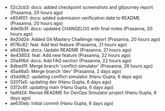 - 52c2cb3: docs: added checkpoint screenshots and gitjourney report (Prasanna, 20 hours ago)
- e654f01: docs: added submission verification date to README (Prasanna, 20 hours ago)
- 4de0b3f: docs: updated CHANGELOG with final notes (Prasanna, 20 hours ago)
- 8e20d2e: Added Git Mastery Challenge report (Prasanna, 20 hours ago)
- 8f76c82: feat: Add test feature (Prasanna, 21 hours ago)
- a6d26ba: docs: Update README (Prasanna, 21 hours ago)
- 4e43803: feat: Add new feature (Prasanna, 22 hours ago)
- 20a4f6d: docs: Add FAQ section (Prasanna, 22 hours ago)
- 8dbed1f: Merge branch 'conflict-simulator' (Prasanna, 28 hours ago)
- 45a46a5: Merge branch 'dev' (Prasanna, 2 days ago)
- d3dd9b2: updating conflict-simulator (Hanu Gupta, 6 days ago)
- 02011a5: updating dev (Hanu Gupta, 6 days ago)
- 0312c6f: updating main (Hanu Gupta, 6 days ago)
- fadfd24: Revise README for DevOps Simulator project (Hanu Gupta, 6 days ago)
- ae630eb: Initial commit (Hanu Gupta, 6 days ago)